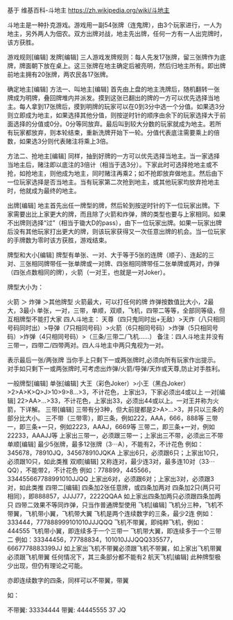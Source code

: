 基于 维基百科-斗地主 https://zh.wikipedia.org/wiki/斗地主

斗地主是一种扑克游戏。游戏用一副54张牌（连鬼牌），由3个玩家进行，一人为地主，另外两人为佃农。双方出牌对战，地主先出牌，任何一方有一人出完牌时，该方获胜。

游戏规则[编辑]
发牌[编辑]
三人游戏发牌规则：每人先发17张牌，留三张牌作为底牌，牌面朝下放在桌上。这三张牌在地主确定后被亮明，然后归地主所有。即出牌前地主拥有20张牌，两农民各17张牌。

确定地主[编辑]
方法一、叫地主[编辑]
首先由上盘的地主洗牌后，随机翻转一张牌成为明牌，叠回牌堆内并派发。摸到这张已翻出的牌的一方可以优先选择当地主。每人拿到17张牌后，摸到明牌的玩家可以在0到3分中选一个分值。如果选3分则立即成为地主，如果选择其他分值，则按逆时针的顺序由余下的玩家选择大于前面选择的分值或0分。0分等同放弃。最后叫到较大分数的玩家就成为地主。若所有玩家都放弃，则本轮结束，重新洗牌开始下一轮。分值代表底注需要乘上的倍数，如果选3分则代表赌注将乘上3倍。

方法二、抢地主[编辑]
同样，抽到好牌的一方可以优先选择当地主。当一家选择当地主后，赌注即以底注的3倍计（相当于选3分）。下家此时可选择抢地主或不抢，如抢地主，则他成为地主，同时赌注再乘2；如不抢即放弃做地主。然后由下一位玩家选择是否当地主。当有玩家第二次抢到地主，或其他玩家均放弃抢地主时，他就成为最终的地主。

出牌[编辑]
地主首先出任一牌型的牌，然后轮到按逆时针的下一位玩家出牌。下家需要出比上家更大的牌，而且除了火箭和炸弹，牌的类型也要与上家相同。如果不出牌则选择“过”（相当于锄大D的pass），由下一位玩家出牌。如果一玩家出牌后没有其他玩家打出更大的牌，则该玩家获得又一次任意出牌的机会。当一位玩家的手牌数为零时该方获胜，游戏结束。

牌型和大小[编辑]
牌型有单张、一对、大于等于5张的连牌（顺子）、连起的三对、三张相同牌带任一张单牌或一对牌、四张相同牌带任二张单牌或两对，炸弹（四张点数相同的牌），火箭（一对王，也就是一对Joker）。

牌型大小为：

火箭 ＞ 炸弹 ＞其他牌型
火箭最大，可以打任何的牌
炸弹按数值比大小，2最大，3最小
单张，一对，三带，单顺，双顺，飞机，四带二等等，全部同等级，但互相牌型不能打大家
四人斗地主：
天尊（四只鬼同时出+无敌）>天炸（八只相同号码同时出）>导弹（7只相同号码）>火箭（6只相同号码）>炸弹（5只相同号码）>炸弹（4只相同号码）>（三条/三带二/飞机……）
备注：四人斗地主并没有三带一，四带二/四带两对。四人斗地主中两只鬼视为一对。


表示最后一张/两张牌 当你手上只剩下一或两张牌时,必须向所有玩家作出提示。 对手如只剩下一或两张牌时,可考虑出炸弹/火箭/导弹/天炸或天尊,防止对手胜利。

一般牌型[编辑]
单张[编辑]
大王（彩色Joker）>小王（黑白Joker）>2>A>K>Q>J>10>9>8...>3，不计花色，上家出3，下家必须出4或以上
一对[编辑]
22>AA>...>33，不计花色，上家出33，必须出44或以上。一对王并称为火箭，下详解。
三带[编辑]
三带有分3种，但大前提都是2>A>...>3，并只以三条的部分比大小。
三不带（三带零），即三条，例如222，AAA，666，888等
三带一，即三条+一只，例如2223，AAAJ，6669等
三带二，即三条+一对，例如22233，AAAJJ等
上家出三带一，必须跟三带一；上家出三不带，必须出三不带
单顺[编辑]
最少5张牌，最多12张牌（3⋯A），不能有2，不计花色
例如：345678，78910JQ，345678910JQKA
上家出6只，必须跟6只；上家出10只，必须跟10只，如此类推
双顺[编辑]
又称连对，最少连3对，最多连10对（33⋯QQ），不能带2，不计花色
例如：778899，445566，334455667788991010JJQQ
上家出6对，必须跟6对；上家出3对，必须跟3对，如此类推
四带二[编辑]
四条加2张任意牌，或四条加两对
四条加2只(两只可相同），即888857，JJJJ77，2222QQAA
如上家出四条加两只必须跟四条加两只
四带二效果不等同炸弹，只当作普通牌型使用
飞机[编辑]
飞机分三种，飞机不带翼，飞机带小翼，飞机带大翼
飞机是两个连续数字的三条，最少2连
例如：333444，777888999101010JJJQQQ
飞机不带翼，即纯粹飞机，例如：444555
飞机带小翼，即连续多于一个三带一
飞机带大翼，即连续多于一个三带二
例如：33344456，77788834，101010JJJQQQ335577，6667778883399JJ
如上家出飞机不带翼必须跟飞机不带翼，如上家出飞机带翼必须跟飞机带翼
任何情况下，其三条部分都不能有2
航天飞机[编辑]
此种牌型极少出现，但仍有理论之可能。

亦即连续数字的四条，同样可以不带翼，带翼

如：

不带翼: 33334444
带翼: 44445555 37 JQ

